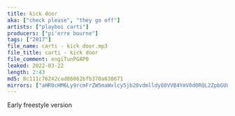 ```yaml
---
title: kick door
aka: ["check please", "they go off"]
artists: ["playboi carti"]
producers: ["pi'erre bourne"]
tags: ["2017"]
file_name: carti - kick door.mp3
file_title: carti - kick door
file_comment: engiTunPGAP0
leaked: 2022-03-22
length: 2:43
md5: 8c111c76242cad86062bfb370a630671
mirrors: ["aHR0cHM6Ly9rcmFrZW5maWxlcy5jb20vdmlldy80VVB4YmV0d0RQL2ZpbGUuaHRtbA==", "aHR0cHM6Ly9kYnJlZS5vcmcvdi80OTc1MzI="]
---
```

Early freestyle version
